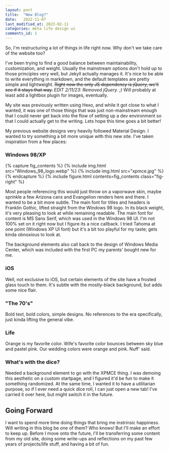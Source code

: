 ```yaml
---
layout: post
title:  "New Blog?"
date:   2022-11-07
last_modified_at: 2023-02-11
categories: meta life design ui
comments_id: 1
---
```

So, I'm restructuring a lot of things in life right now. Why don't we take care of the website too?

I've been trying to find a good balance between maintainability, customization, and weight. Usually the mainstream options don't hold up to those principles very well, but Jekyll actually manages it. It's nice to be able to write everything in markdown, and the default templates are pretty simple and lightweight. ~~Right now the only JS dependency is jQuery, we'll see if it stays that way.~~ *EDIT 2/11/23: Removed jQuery. ;)* Will probably at least add a lightbox plugin for images, eventually.

My site was previously written using Hexo, and while it got close to what I wanted, it was one of those things that was just non-mainstream enough that I could never get back into the flow of setting up a dev environment so that I could actually get to the writing. Lets hope this time goes a bit better!

My previous website designs very heavily followed Material Design. I wanted to try something a bit more unique with this new site. I've taken inspiration from a few places:

### Windows 98/XP

{% capture fig_contents %}
    {% include img.html src="Windows_98_logo.webp" %}
    {% include img.html src="xpmce.jpg" %}
{% endcapture %}
{%
    include figure.html
    contents=fig_contents
    class="fig-right"
%}

Most people referencing this would just throw on a vaporwave skin, maybe sprinkle a few Arizona cans and Evangelion renders here and there. I wanted to be a bit more subtle. The main font for titles and headers is Franklin Gothic, lifted straight from the Windows 98 logo. In its black weight, it's very pleasing to look at while remaining readable. The main font for content is MS Sans Serif, which was used in the Windows 98 UI. I'm not 100% set on it right now but I figure its a nice callback. I tried Tahoma at one point (Windows XP UI font) but it's a bit too playful for my taste; gets kinda obnoxious to look at.

The background elements also call back to the design of Windows Media Center, which was included with the first PC my parents' bought new for me.

### iOS
Well, not exclusive to iOS, but certain elements of the site have a frosted glass touch to them. It's subtle with the mostly-black background, but adds some nice flair.

### "The 70's"
Bold text, bold colors, simple designs. No references to the era specifically, just kinda lifting the general vibe.

### Life
Orange is my favorite color. Wife's favorite color bounces between sky blue and pastel pink. Our wedding colors were orange and pink. Nuff' said.

### What's with the dice?
Needed a background element to go with the XPMCE thing. I was demoing this aesthetic on a custom startpage, and I figured it'd be fun to make it something randomized. At the same time, I wanted it to have a utilitarian purpose, so if I ever need a quick dice roll, I can just open a new tab! I've carried it over here, but might switch it in the future.

## Going Forward
I want to spend more time doing things that bring me instrinsic happiness. Will writing in this blog be one of them? Who knows! But I'll make an effort to keep up. Before I move onto the future, I'll be transferring some content from my old site, doing some write-ups and reflections on my past few years of projects/life stuff, and having a bit of fun.